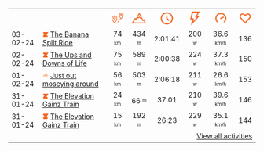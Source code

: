 <table>
    <tr>
        <th></th>
        <th></th>
        <th align="center"><img src="https://raw.githubusercontent.com/robiningelbrecht/strava-activities/master/public/distance.svg" width="30" alt="distance" title="distance"/></th>
        <th align="center"><img src="https://raw.githubusercontent.com/robiningelbrecht/strava-activities/master/public/elevation.svg" width="30" alt="elevation" title="elevation"/></th>
        <th align="center"><img src="https://raw.githubusercontent.com/robiningelbrecht/strava-activities/master/public/time.svg" width="30" alt="time" title="time"/></th>
        <th align="center"><img src="https://raw.githubusercontent.com/robiningelbrecht/strava-activities/master/public/average-watt.svg" width="30" alt="average watts" title="average watts"/></th>
        <th align="center"><img src="https://raw.githubusercontent.com/robiningelbrecht/strava-activities/master/public/average-speed.svg" width="30" alt="average speed" title="average speed"/></th>
        <th align="center"><img src="https://raw.githubusercontent.com/robiningelbrecht/strava-activities/master/public/heart-rate.svg" width="30" alt="average heart rate" title="average heart rate"/></th>
    </tr>
            <tr>
            <td>03-02-24</td>
            <td>
                                <img src="https://raw.githubusercontent.com/robiningelbrecht/strava-activities/master/public/activity-virtual-ride-zwift.svg" width="12" alt="The Banana Split Ride" title="The Banana Split Ride"/>
<a href="https://www.strava.com/activities/10689313130" title="Kcal: 1397 | Gear: None ">The Banana Split Ride</a>
            </td>
            <td align="center">74 <sup><sub>km</sub></sup></td>
            <td align="center">434 <sup><sub>m</sub></sup></td>
            <td align="center">2:01:41</td>
            <td align="center">200 <sup><sub>w</sub></sup></td>
            <td align="center">36.6 <sup><sub>km/h</sub></sup></td>
            <td align="center">136</td>
        </tr>
            <tr>
            <td>02-02-24</td>
            <td>
                                <img src="https://raw.githubusercontent.com/robiningelbrecht/strava-activities/master/public/activity-virtual-ride-zwift.svg" width="12" alt="The Ups and Downs of Life" title="The Ups and Downs of Life"/>
<a href="https://www.strava.com/activities/10681528641" title="Kcal: 1550 | Gear: None ">The Ups and Downs of Life</a>
            </td>
            <td align="center">75 <sup><sub>km</sub></sup></td>
            <td align="center">589 <sup><sub>m</sub></sup></td>
            <td align="center">2:00:38</td>
            <td align="center">224 <sup><sub>w</sub></sup></td>
            <td align="center">37.3 <sup><sub>km/h</sub></sup></td>
            <td align="center">150</td>
        </tr>
            <tr>
            <td>01-02-24</td>
            <td>
                <img src="https://raw.githubusercontent.com/robiningelbrecht/strava-activities/master/public/activity-ride.svg" width="12" alt="Just out moseying around" title="Just out moseying around"/>
<a href="https://www.strava.com/activities/10676747187" title="Kcal: 1776 | Gear: None ">Just out moseying around</a>
            </td>
            <td align="center">56 <sup><sub>km</sub></sup></td>
            <td align="center">503 <sup><sub>m</sub></sup></td>
            <td align="center">2:06:18</td>
            <td align="center">211 <sup><sub>w</sub></sup></td>
            <td align="center">26.6 <sup><sub>km/h</sub></sup></td>
            <td align="center">153</td>
        </tr>
            <tr>
            <td>31-01-24</td>
            <td>
                                <img src="https://raw.githubusercontent.com/robiningelbrecht/strava-activities/master/public/activity-virtual-ride-zwift.svg" width="12" alt="The Elevation Gainz Train" title="The Elevation Gainz Train"/>
<a href="https://www.strava.com/activities/10668868971" title="Kcal: 445 | Gear: None ">The Elevation Gainz Train</a>
            </td>
            <td align="center">24 <sup><sub>km</sub></sup></td>
            <td align="center">66 <sup><sub>m</sub></sup></td>
            <td align="center">37:01</td>
            <td align="center">210 <sup><sub>w</sub></sup></td>
            <td align="center">39.6 <sup><sub>km/h</sub></sup></td>
            <td align="center">146</td>
        </tr>
            <tr>
            <td>31-01-24</td>
            <td>
                                <img src="https://raw.githubusercontent.com/robiningelbrecht/strava-activities/master/public/activity-virtual-ride-zwift.svg" width="12" alt="The Elevation Gainz Train" title="The Elevation Gainz Train"/>
<a href="https://www.strava.com/activities/10668565165" title="Kcal: 347 | Gear: None ">The Elevation Gainz Train</a>
            </td>
            <td align="center">15 <sup><sub>km</sub></sup></td>
            <td align="center">192 <sup><sub>m</sub></sup></td>
            <td align="center">26:23</td>
            <td align="center">229 <sup><sub>w</sub></sup></td>
            <td align="center">35.1 <sup><sub>km/h</sub></sup></td>
            <td align="center">144</td>
        </tr>
                <tr>
            <td colspan="8" align="right"><a href="https://github.com/robiningelbrecht/strava-activities#activities">View all activities</a></td>
        </tr>
    </table>
